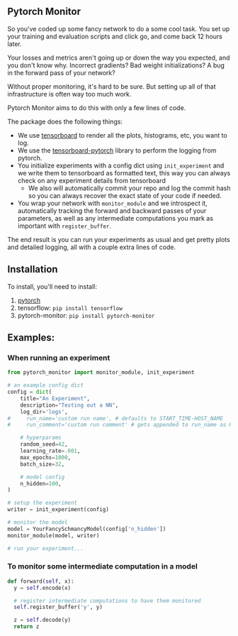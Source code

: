 ## Pytorch Monitor

So you've coded up some fancy network to do a some cool task.
You set up your training and evaluation scripts and click go, and come back 12 hours later.

Your losses and metrics aren't going up or down the way you expected, and you don't know why.
Incorrect gradients? Bad weight initializations? A bug in the forward pass of your network?

Without proper monitoring, it's hard to be sure.
But setting up all of that infrastructure is often way too much work.

Pytorch Monitor aims to do this with only a few lines of code.

The package does the following things:

* We use [tensorboard](https://www.tensorflow.org/get_started/summaries_and_tensorboard) to render all the plots, histograms, etc, you want to log.
* We use the [tensorboard-pytorch](https://github.com/lanpa/tensorboard-pytorch) library to perform the logging from pytorch.
* You initialize experiments with a config dict using `init_experiment` and we write them to tensorboard as formatted text, this way you can always check on any experiment details from tensorboard
  * We also will automatically commit your repo and log the commit hash so you can always recover the exact state of your code if needed.
* You wrap your network with `monitor_module` and we introspect it, automatically tracking the forward and backward passes of your parameters, as well as any intermediate computations you mark as important with `register_buffer`.

The end result is you can run your experiments as usual and get pretty plots and detailed logging, all with a couple extra lines of code.

## Installation

To install, you'll need to install:

1. [pytorch](http://pytorch.org/)
2. tensorflow: `pip install tensorflow`
3. pytorch-monitor: `pip install pytorch-monitor`

## Examples:

### When running an experiment

```python
from pytorch_monitor import monitor_module, init_experiment

# an example config dict
config = dict(
    title="An Experiment",
    description="Testing out a NN",
    log_dir='logs',
#     run_name='custom run name', # defaults to START_TIME-HOST_NAME
#     run_comment='custom run comment' # gets appended to run_name as RUN_NAME-RUN_COMMENT

    # hyperparams
    random_seed=42,
    learning_rate=.001,
    max_epochs=1000,
    batch_size=32,

    # model config
    n_hidden=100,
)

# setup the experiment
writer = init_experiment(config)

# monitor the model
model = YourFancySchmancyModel(config['n_hidden'])
monitor_module(model, writer)

# run your experiment...
```

### To monitor some intermediate computation in a model
```python
def forward(self, x):
  y = self.encode(x)

  # register intermediate computations to have them monitored
  self.register_buffer('y', y)

  z = self.decode(y)
  return z
```
